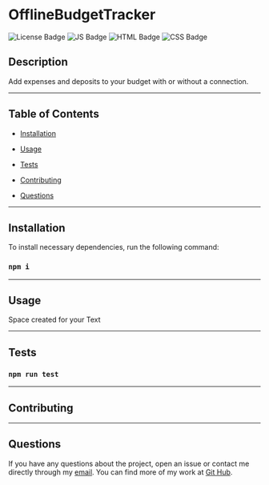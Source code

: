 
  # OfflineBudgetTracker
  ![License Badge](https://img.shields.io/badge/License-MIT-blue) ![JS Badge](https://img.shields.io/badge/JavaScript-79.2%25-yellow)
   ![HTML Badge](https://img.shields.io/badge/HTML-15.6%25-red)
   ![CSS Badge](https://img.shields.io/badge/CSS-5.2%25-purple)
  
  ## Description

  Add expenses and deposits to your budget with or without a connection.


---
  ## Table of Contents
  
  * [Installation](#installastion)

  * [Usage](#usage)

  * [Tests](#tests)

  * [Contributing](#contributing)

  * [Questions](#questions)


---
  ## Installation

  To install necessary dependencies, run the following command:
  
  ### ```npm i```


---
  ## Usage
 
  Space created for your Text


---  
  ## Tests

  ### ```npm run test```


---  
  ## Contributing

  

  
---  
  ## Questions
  
  If you have any questions about the project, open an issue or contact me directly through my [email](mailto:weekdaypablo@gmail.com).
  You can find more of my work at [Git Hub](https://github.com/pabloivanjuarez).

